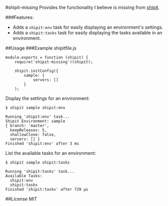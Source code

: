 #shipit-missing
Provides the functionality I believe is missing from [shipit](https://github.com/shipitjs/shipit).

###Features:
- Adds a `shipit:env` task for easily displaying an environment's settings.
- Adds a `shipit:tasks` task for easily displaying the tasks available in an environment.

##Usage
###Example shipitfile.js

	module.exports = function (shipit) {
		require('shipit-missing')(shipit);

		shipit.initConfig({
			sample: {
				servers: []
			}
		);

Display the settings for an environment:

	$ shipit sample shipit:env

	Running 'shipit:env' task...
	Shipit Environment: sample
	{ branch: 'master',
	  keepReleases: 5,
	  shallowClone: false,
	  servers: [] }
	Finished 'shipit:env' after 3 ms

List the available tasks for an environment:

	$ shipit sample shipit:tasks

	Running 'shipit:tasks' task...
	Available Tasks:
	  shipit:env
	  shipit:tasks
	Finished 'shipit:tasks' after 729 μs

##License
MIT
